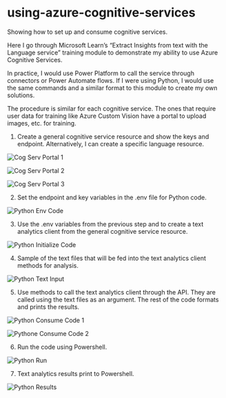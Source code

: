 # using-azure-cognitive-services
Showing how to set up and consume cognitive services.

Here I go through Microsoft Learn’s “Extract Insights from text with the Language service”
training module to demonstrate my ability to use Azure Cognitive Services.

In practice, I would use Power Platform to call the service through connectors or Power
Automate flows. If I were using Python, I would use the same commands and a similar
format to this module to create my own solutions.

The procedure is similar for each cognitive service. The ones that require user data 
for training like Azure Custom Vision have a portal to upload images, etc. for training.

1. Create a general cognitive service resource and show the keys and endpoint. 
Alternatively, I can create a specific language resource.

![Cog Serv Portal 1](https://user-images.githubusercontent.com/83891373/188251575-70a434a2-fffd-4840-a7f5-a8e44e4ee3fd.jpg)

![Cog Serv Portal 2](https://user-images.githubusercontent.com/83891373/188251578-8a6073e8-c888-4375-87a3-38ffa53f6db8.jpg)

![Cog Serv Portal 3](https://user-images.githubusercontent.com/83891373/188251582-3e3652ab-05fc-41b4-90a9-75081390b02f.jpg)

2. Set the endpoint and key variables in the .env file for Python code.

![Python Env Code](https://user-images.githubusercontent.com/83891373/188251596-d9f6870a-bf28-482a-8f29-9a84c447013f.jpg)

3. Use the .env variables from the previous step and to create a text analytics 
client from the general cognitive service resource.

![Python Initialize Code](https://user-images.githubusercontent.com/83891373/188251600-e7a85ffe-f199-48e4-9dc1-eb5c09ba06dd.jpg)

4. Sample of the text files that will be fed into the text analytics client methods for
analysis.

![Python Text Input](https://user-images.githubusercontent.com/83891373/188251606-d34c45ed-4238-4341-998c-041d662769a3.jpg)

5. Use methods to call the text analytics client through the API. They are called using
the text files as an argument. The rest of the code formats and prints the results.

![Python Consume Code 1](https://user-images.githubusercontent.com/83891373/188251609-fb262b22-793d-4ae3-ae5b-81d2271952d4.jpg)

![Pythone Consume Code 2](https://user-images.githubusercontent.com/83891373/188251610-2ece9a94-24ae-4c78-ad1c-9c59c1e33277.jpg)

6. Run the code using Powershell.

![Python Run](https://user-images.githubusercontent.com/83891373/188251617-2a9221a4-a6e3-4f8d-8f1a-5f4ef9b0d83d.jpg)

7. Text analytics results print to Powershell.

![Python Results](https://user-images.githubusercontent.com/83891373/188251622-2072e230-f1ec-4477-a732-68a497a86f94.jpg)
